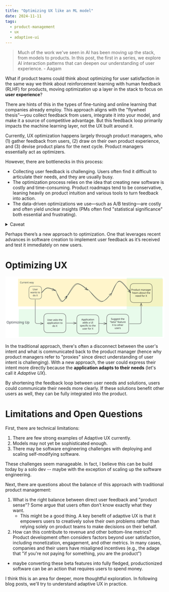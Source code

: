 ```yaml
---
title: "Optimizing UX like an ML model"
date: 2024-11-11
tags:
  - product-management
  - ux
  - adaptive-ui
---
```


> Much of the work we've seen in AI has been moving up the stack, from models to products. In this post, the first in a series, we explore AI interaction patterns that can deepen our understanding of user experience. - Aagam

What if product teams could think about optimizing for user satisfaction in the same way we think about reinforcement learning with human feedback (RLHF) for products, moving optimization up a layer in the stack to focus on **user experience**?

There are hints of this in the types of fine-tuning and online learning that companies already employ. This approach aligns with the "flywheel thesis"—you collect feedback from users, integrate it into your model, and make it a source of competitive advantage. But this feedback loop primarily impacts the machine learning layer, not the UX built around it.

Currently, UX optimization happens largely through product managers, who (1) gather feedback from users, (2) draw on their own product experience, and (3) devise product plans for the next cycle. Product managers essentially act as optimizers.

However, there are bottlenecks in this process:
* Collecting user feedback is challenging. Users often find it difficult to articulate their needs, and they are usually busy.
* The optimization process relies on the idea that creating new software is costly and time-consuming. Product roadmaps tend to be conservative, leaning heavily on product intuition and various tools to turn feedback into action.
* The data-driven optimizations we use—such as A/B testing—are costly and often yield unclear insights (PMs often find "statistical significance" both essential and frustrating).

<details>
	<summary>Caveat</summary>
	There are definite benefits here—product managers filter out impractical ideas, ensuring only the most viable ones move forward. The goal is not to diminish the value of product managers.
</details>

Perhaps there’s a new approach to optimization. One that leverages recent advances in software creation to implement user feedback as it’s received and test it immediately on new users.

# Optimizing UX

![](/images/optimization-all-the-way-up/initial-diagram.excalidraw.svg)

In the traditional approach, there's often a disconnect between the user's intent and what is communicated back to the product manager (hence why product managers refer to "proxies" since direct understanding of user intent is challenging). With a new approach, the user could express their intent more directly because the **application adapts to their needs** (let's call it *Adaptive UX*).

By shortening the feedback loop between user needs and solutions, users could communicate their needs more clearly. If these solutions benefit other users as well, they can be fully integrated into the product.

# Limitations and Open Questions

First, there are technical limitations:
1. There are few strong examples of Adaptive UX currently.
2. Models may not yet be sophisticated enough.
3. There may be software engineering challenges with deploying and scaling self-modifying software.

These challenges seem manageable. In fact, I believe this can be build today by a solo dev -- maybe with the exception of scaling up the software engineering.

Next, there are questions about the balance of this approach with traditional product management:
1. What is the right balance between direct user feedback and "product sense"? Some argue that users often don’t know exactly what they want.
	- This might be a good thing. A key benefit of adaptive UX is that it empowers users to creatively solve their own problems rather than relying solely on product teams to make decisions on their behalf.
2. How can this contribute to revenue and other bottom-line metrics? Product development often considers factors beyond user satisfaction, including monetization, engagement, and other metrics. In many cases, companies and their users have misaligned incentives (e.g., the adage that "if you're not paying for something, *you* are the product")
  - maybe converting these beta features into fully fledged, productionized software can be an action that requires users to spend money.

I think this is an area for deeper, more thoughtful exploration. In following blog posts, we'll try to understand adaptive UX in practice.
